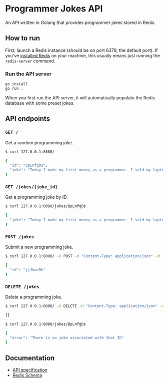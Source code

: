 # Programmer Jokes API

An API written in Golang that provides programmer jokes stored in Redis.

## How to run

First, launch a Redis instance (should be on port 6379, the default port). If you've [installed
Redis](https://redis.io/docs/getting-started/installation/) on your machine, this usually means just
running the `redis-server` command.

### Run the API server

```
go install
go run .
```

When you first run the API server, it will automatically populate the Redis database with some
preset jokes.

## API endpoints

### `GET /`

Get a random programming joke.

```bash
$ curl 127.0.0.1:8080/

{
  "id": "BpLnfgDs",
  "joke": "Today I made my first money as a programmer. I sold my laptop."
}
```

### `GET /jokes/{joke_id}`

Get a programming joke by ID.

```bash
$ curl 127.0.0.1:8080/jokes/BpLnfgDs

{
  "joke": "Today I made my first money as a programmer. I sold my laptop."
}
```

### `POST /jokes`

Submit a new programming joke.

```bash
$ curl 127.0.0.1:8080/ -X POST -H "Content-Type: application/json" -d '{ "joke": "Example joke" }'

{
  "id": "jjJkwzDk"
}
```

### `DELETE /jokes`

Delete a programming joke.

```bash
$ curl 127.0.0.1:8080/ -X DELETE -H "Content-Type: application/json" -d '{ "id": "BpLnfgDs" }'

{}

$ curl 127.0.0.1:8080/jokes/BpLnfgDs

{
  "error": "There is no joke associated with that ID"
}
```


## Documentation

- [API specification](./spec.yml)
- [Redis Schema](./redis_schema.md)
